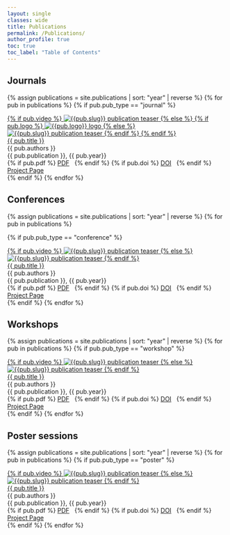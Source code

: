 ```yaml
---
layout: single
classes: wide
title: Publications
permalink: /Publications/
author_profile: true
toc: true
toc_label: "Table of Contents"
---
```



## Journals

{% assign publications = site.publications | sort: "year" | reverse %}
{% for pub in publications %}
{% if pub.pub_type == "journal" %}
<div class="pubitem">
  <div class="pubteaser">
    <a href="{{pub.url}}">
      {% if pub.video %}
      <img src="https://img.youtube.com/vi/{{pub.video}}/0.jpg" alt="{{pub.slug}} publication teaser"/>
      {% else %}
        {% if pub.logo %}
         <img src="/_images/_third_parties_logos/{{ pub.logo }}" alt="{{pub.logo}} logo"/>
        {% else %}
          <img src="/_images/_pub_images/{{ pub.slug }}_small.jpg" alt="{{pub.slug}} publication teaser"/>
        {% endif %}
      {% endif %}
    </a>
  </div>
  <div class="column">
    <a href="{{pub.url}}" class="nounderline">
      <div class="pubtitle">
        {{ pub.title }}
      </div>
    </a>
    <div class="pubauthors">
      {{ pub.authors }}
    </div>
    <div class="pubinfo">
      {{ pub.publication }}, {{ pub.year}}
    </div>
    <div class="publinks">
      {% if pub.pdf %}
      <a href="/download/{{ pub.slug}}.pdf"><i class="far fa-file-pdf"></i> PDF</a>&nbsp;&nbsp;
      {% endif %}
      {% if pub.doi %}
      <a href="{{ pub.doi }}"><i class="fas fa-external-link-alt"></i> DOI</a>&nbsp;&nbsp;
      {% endif %}
      <a href="{{pub.url}}"><i class="fas fa-arrow-right"></i> Project Page</a>
    </div>
  </div>
</div>
{% endif %}
{% endfor %}


## Conferences

{% assign publications = site.publications | sort: "year" | reverse %}
{% for pub in publications %}

{% if pub.pub_type == "conference" %}
<div class="pubitem">
  <div class="pubteaser">
    <a href="{{pub.url}}">
      {% if pub.video %}
      <img src="https://img.youtube.com/vi/{{pub.video}}/0.jpg" alt="{{pub.slug}} publication teaser"/>
      {% else %}
      <img src="/_images/_pub_images/{{ pub.slug }}_small.jpg" alt="{{pub.slug}} publication teaser"/>
      {% endif %}
    </a>
  </div>
  <div class="column">
    <a href="{{pub.url}}" class="nounderline">
      <div class="pubtitle">
        {{ pub.title }}
      </div>
    </a>
    <div class="pubauthors">
      {{ pub.authors }}
    </div>
    <div class="pubinfo">
      {{ pub.publication }}, {{ pub.year}}
    </div>
    <div class="publinks">
      {% if pub.pdf %}
      <a href="/download/{{ pub.slug}}.pdf"><i class="far fa-file-pdf"></i> PDF</a>&nbsp;&nbsp;
      {% endif %}
      {% if pub.doi %}
      <a href="{{ pub.doi }}"><i class="fas fa-external-link-alt"></i> DOI</a>&nbsp;&nbsp;
      {% endif %}
      <a href="{{pub.url}}"><i class="fas fa-arrow-right"></i> Project Page</a>
    </div>
  </div>
</div>
{% endif %}
{% endfor %}

## Workshops

{% assign publications = site.publications | sort: "year" | reverse %}
{% for pub in publications %}
{% if pub.pub_type == "workshop" %}
<div class="pubitem">
  <div class="pubteaser">
    <a href="{{pub.url}}">
      {% if pub.video %}
      <img src="https://img.youtube.com/vi/{{pub.video}}/0.jpg" alt="{{pub.slug}} publication teaser"/>
      {% else %}
      <img src="/_images/_pub_images/{{ pub.slug }}_small.jpg" alt="{{pub.slug}} publication teaser"/>
      {% endif %}
    </a>
  </div>
  <div class="column">
    <a href="{{pub.url}}" class="nounderline">
      <div class="pubtitle">
        {{ pub.title }}
      </div>
    </a>
    <div class="pubauthors">
      {{ pub.authors }}
    </div>
    <div class="pubinfo">
      {{ pub.publication }}, {{ pub.year}}
    </div>
    <div class="publinks">
      {% if pub.pdf %}
      <a href="/download/{{ pub.slug}}.pdf"><i class="far fa-file-pdf"></i> PDF</a>&nbsp;&nbsp;
      {% endif %}
      {% if pub.doi %}
      <a href="{{ pub.doi }}"><i class="fas fa-external-link-alt"></i> DOI</a>&nbsp;&nbsp;
      {% endif %}
      <a href="{{pub.url}}"><i class="fas fa-arrow-right"></i> Project Page</a>
    </div>
  </div>
</div>
{% endif %}
{% endfor %}

## Poster sessions

{% assign publications = site.publications | sort: "year" | reverse %}
{% for pub in publications %}
{% if pub.pub_type == "poster" %}
<div class="pubitem">
  <div class="pubteaser">
    <a href="{{pub.url}}">
      {% if pub.video %}
      <img src="https://img.youtube.com/vi/{{pub.video}}/0.jpg" alt="{{pub.slug}} publication teaser"/>
      {% else %}
      <img src="/_images/_pub_images/{{ pub.slug }}_small.jpg" alt="{{pub.slug}} publication teaser"/>
      {% endif %}
    </a>
  </div>
  <div class="column">
    <a href="{{pub.url}}" class="nounderline">
      <div class="pubtitle">
        {{ pub.title }}
      </div>
    </a>
    <div class="pubauthors">
      {{ pub.authors }}
    </div>
    <div class="pubinfo">
      {{ pub.publication }}, {{ pub.year}}
    </div>
    <div class="publinks">
      {% if pub.pdf %}
      <a href="/download/{{ pub.slug}}.pdf"><i class="far fa-file-pdf"></i> PDF</a>&nbsp;&nbsp;
      {% endif %}
      {% if pub.doi %}
      <a href="{{ pub.doi }}"><i class="fas fa-external-link-alt"></i> DOI</a>&nbsp;&nbsp;
      {% endif %}
      <a href="{{pub.url}}"><i class="fas fa-arrow-right"></i> Project Page</a>
    </div>
  </div>
</div>
{% endif %}
{% endfor %}

